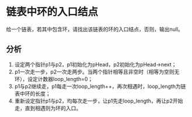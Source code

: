 # 链表中环的入口结点

给一个链表，若其中包含环，请找出该链表的环的入口结点，否则，输出null。

## 分析

1. 设定两个指针p1与p2，p1初始化为pHead，p2初始化为pHead->next；  
2. p1一次走一步，p2一次走两步。当两个指针相等且非空时（相等为空则无环），设定计数器loop_length=0；  
3. p1与p2继续走，p1每走一次loop_length++，再次相遇时，loop_length为链表中环的长度；
4. 重新设定指针p1与p2，均每次走一步，让p1先走loop_length，再让p2开始走，直到相遇则为环的入口。
